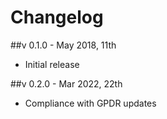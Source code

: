 # Changelog

##v 0.1.0 - May 2018, 11th
- Initial release

##v 0.2.0 - Mar 2022, 22th
- Compliance with GPDR updates